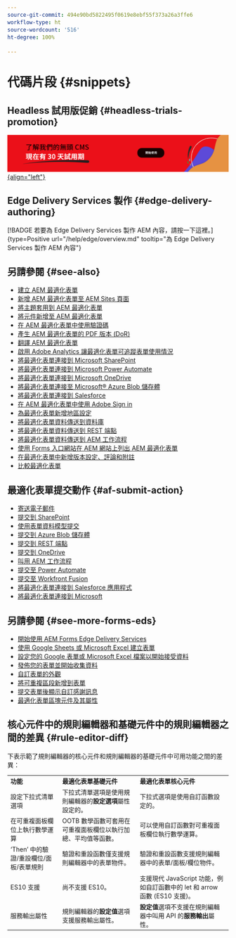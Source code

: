 ```yaml
---
source-git-commit: 494e90bd5822495f0619e8ebf55f373a26a3ffe6
workflow-type: ht
source-wordcount: '516'
ht-degree: 100%

---
```

# 代碼片段 {#snippets}

## Headless 試用版促銷 {#headless-trials-promotion}

[![透過 30 天試用版了解我們的 Headless CMS](./assets/aem-headless-trial-promo.png){align="left"}](https://commerce.adobe.com/business-trial/sign-up?items%5B0%5D%5Bid%5D=649A1AF5CBC5467A25E84F2561274821&amp;cli=headless_exl_banner_campaign&amp;co=US&amp;lang=en)

## Edge Delivery Services 製作 {#edge-delivery-authoring}

[!BADGE 若要為 Edge Delivery Services 製作 AEM 內容，請按一下這裡。]{type=Positive url="/help/edge/overview.md" tooltip="為 Edge Delivery Services 製作 AEM 內容"}

## 另請參閱 {#see-also}

* [建立 AEM 最適化表單](/help/forms/creating-adaptive-form-core-components.md)
* [新增 AEM 最適化表單至 AEM Sites 頁面](/help/forms/create-or-add-an-adaptive-form-to-aem-sites-page.md)
* [將主題套用到 AEM 最適化表單](/help/forms/using-themes-in-core-components.md)
* [將元件新增至 AEM 最適化表單](https://experienceleague.adobe.com/docs/experience-manager-core-components/using/adaptive-forms/introduction.html#components)
* [在 AEM 最適化表單中使用驗證碼](/help/forms/captcha-adaptive-forms-core-components.md)
* [產生 AEM 最適化表單的 PDF 版本 (DoR)](/help/forms/generate-document-of-record-core-components.md)
* [翻譯 AEM 最適化表單](/help/forms/using-aem-translation-workflow-to-localize-adaptive-forms-core-components.md)
* [啟用 Adobe Analytics 讓最適化表單可追蹤表單使用情況](/help/forms/enable-adobe-analytics-adaptive-form-using-experience-cloud-setup-automation.md)
* [將最適化表單連接到 Microsoft SharePoint](/help/forms/configure-submit-actions-core-components.md#submit-to-sharedrive)
* [將最適化表單連接到 Microsoft Power Automate](/help/forms/configure-submit-actions-core-components.md#microsoft-power-automate)
* [將最適化表單連接到 Microsoft OneDrive](/help/forms/configure-submit-actions-core-components.md#create-a-onedrive-configuration)
* [將最適化表單連接至 Microsoft® Azure Blob 儲存體](/help/forms/configure-submit-actions-core-components.md#azure-blob-storage)
* [將最適化表單連接到 Salesforce](/help/forms/aem-forms-salesforce-integration.md)
* [在 AEM 最適化表單中使用 Adobe Sign in](/help/forms/working-with-adobe-sign.md)
* [為最適化表單新增地區設定](/help/forms/supporting-new-language-localization-core-components.md)
* [將最適化表單資料傳送到資料庫](https://experienceleague.adobe.com/docs/experience-manager-cloud-service/content/forms/integrate/use-form-data-model/data-integration.html)
* [將最適化表單資料傳送到 REST 端點](/help/forms/configure-submit-actions-core-components.md#submit-to-rest-endpoint)
* [將最適化表單資料傳送到 AEM 工作流程](/help/forms/configure-submit-actions-core-components.md#invoke-an-aem-workflow)
* [使用 Forms 入口網站在 AEM 網站上列出 AEM 最適化表單](/help/forms/configure-forms-portal.md)
* [在最適化表單中新增版本設定、評論和附註](/help/forms/add-comments-annotations-versioning-adaptive-form-core-components.md)
* [比較最適化表單](/help/forms/compare-forms.md)


## 最適化表單提交動作 {#af-submit-action}

* [寄送電子郵件](/help/forms/configure-submit-action-send-email.md)
* [提交到 SharePoint](/help/forms/configure-submit-action-sharepoint.md)
* [使用表單資料模型提交](/help/forms/using-form-data-model.md#write-submitted-adaptive-form-data-into-data-sources-write-af)
* [提交到 Azure Blob 儲存體](/help/forms/configure-submit-action-azure-blob-storage.md)
* [提交到 REST 端點](/help/forms/configure-submit-action-restpoint.md)
* [提交到 OneDrive](/help/forms/configure-submit-action-onedrive.md)
* [叫用 AEM 工作流程](/help/forms/configure-submit-action-workflow.md)
* [提交至 Power Automate](/help/forms/forms-microsoft-power-automate-integration.md)
* [提交至 Workfront Fusion](/help/forms/submit-adaptive-form-to-workfront-fusion.md)
* [將最適化表單連接到 Salesforce 應用程式](/help/forms/aem-forms-salesforce-integration.md)
* [將最適化表單連接到 Microsoft](/help/forms/ms-dynamics-odata-configuration.md)

## 另請參閱 {#see-more-forms-eds}

* [開始使用 AEM Forms Edge Delivery Services](/help/edge/docs/forms/tutorial.md)
* [使用 Google Sheets 或 Microsoft Excel 建立表單](/help/edge/docs/forms/create-forms.md)
* [設定您的 Google 表單或 Microsoft Excel 檔案以開始接受資料](/help/edge/docs/forms/submit-forms.md)
* [發佈您的表單並開始收集資料](/help/edge/docs/forms/publish-forms.md)
* [自訂表單的外觀](/help/edge/docs/forms/style-theme-forms.md)
* [將可重複區段新增到表單](/help/edge/docs/forms/repeatable-forms.md)
* [提交表單後顯示自訂感謝訊息](/help/edge/docs/forms/thank-you-page-form.md)
* [最適化表單區塊元件及其屬性](/help/edge/docs/forms/form-components.md)


## 核心元件中的規則編輯器和基礎元件中的規則編輯器之間的差異  {#rule-editor-diff}

下表示範了規則編輯器的核心元件和規則編輯器的基礎元件中可用功能之間的差異：

<table>
  <tbody>
  <tr>
    <td><strong>功能</strong></td>
    <td><strong>最適化表單基礎元件</strong></td>
    <td><strong>最適化表單核心元件</strong></td>   
    </tr>
  </tr>
  <tr>
    <td>設定下拉式清單選項 </td>
    <td>下拉式清單選項是使用規則編輯器的<b>設定選項</b>屬性設定的。</td>
    <td>下拉式選項是使用自訂函數設定的。 
   </td>
   </tr>
     </tr>
   <tr>
    <td>在可重複面板欄位上執行數學運算 </td>
    <td>OOTB 數學函數可套用在可重複面板欄位以執行加總、平均值等函數。 </td>
    <td>可以使用自訂函數對可重複面板欄位執行數學運算。
   </td>
   </tr>
      <tr>
    <td>‘Then’ 中的驗證/重設欄位/面板/表單規則 </td>
    <td>驗證和重設函數僅支援規則編輯器中的表單物件。 
   </td>
    <td>驗證和重設函數支援規則編輯器中的表單/面板/欄位物件。 
   </td>
   </tr>
   <tr>
    <td>ES10 支援 </td>
    <td>尚不支援 ES10。 </td>
    <td>支援現代 JavaScript 功能，例如自訂函數中的 let 和 arrow 函數 (ES10 支援)。 
   </td>
   </tr>
   </tr>
   <tr>
   <td>服務輸出屬性</td>
   <td> 規則編輯器的<b>設定值</b>選項支援服務輸出屬性。 </td>
   <td><b>設定值</b>選項不支援在規則編輯器中叫用 API 的<b>服務輸出</b>屬性。
   </td>
   </tr>
   </tr>
   </tr>
  </tbody>
  <table>
  </tbody>

